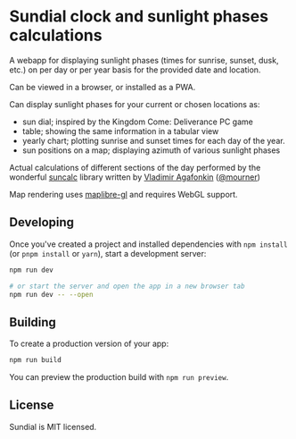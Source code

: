 # Sundial clock and sunlight phases calculations

A webapp for displaying sunlight phases (times for sunrise, sunset, dusk, etc.)
on per day or per year basis for the provided date and location.

Can be viewed in a browser, or installed as a PWA.

Can display sunlight phases for your current or chosen locations as:

- sun dial; inspired by the Kingdom Come: Deliverance PC game
- table; showing the same information in a tabular view
- yearly chart; plotting sunrise and sunset times for each day of the year.
- sun positions on a map; displaying azimuth of various sunlight phases

Actual calculations of different sections of the day performed by the wonderful
[suncalc](https://github.com/mourner/suncalc) library written by
[Vladimir Agafonkin](http://agafonkin.com/en)
([@mourner](https://github.com/mourner))

Map rendering uses [maplibre-gl](https://github.com/maplibre/maplibre-gl-js) and
requires WebGL support.

## Developing

Once you've created a project and installed dependencies with `npm install`
(or `pnpm install` or `yarn`), start a development server:

```bash
npm run dev

# or start the server and open the app in a new browser tab
npm run dev -- --open
```

## Building

To create a production version of your app:

```bash
npm run build
```

You can preview the production build with `npm run preview`.

## License

Sundial is MIT licensed.
